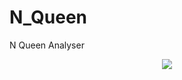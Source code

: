 # N_Queen
N Queen Analyser
<p align="center">
  <img src="https://github.com/Ryomensukuna2003/N-queen/assets/112168836/21ea90aa-570f-473d-b18a-9c4355d54d02" />
</p>
